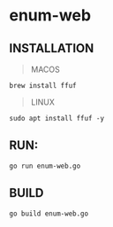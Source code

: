# enum-web

## INSTALLATION
> MACOS
```
brew install ffuf
```
> LINUX
```
sudo apt install ffuf -y
```

## RUN:
```
go run enum-web.go
```

## BUILD
```
go build enum-web.go
```
